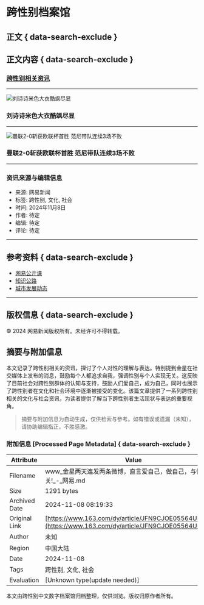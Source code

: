 # 跨性别档案馆

## 正文 { data-search-exclude }


## 正文内容 { data-search-exclude }

### [跨性别相关资讯](https://www.163.com/dy/article/JGFBVQ02000189FH.html?clickfrom=w_yw "中国记者节微视频")

---

![刘诗诗米色大衣酷飒尽显](https://nimg.ws.126.net/?url=http%3A%2F%2Fcms-bucket.ws.126.net%2F2024%2F1108%2Fab59b90dj00smm1z2002cc000550038c.jpg&thumbnail=185y116&quality=100&type=jpg "刘诗诗米色大衣酷飒尽显")

### 刘诗诗米色大衣酷飒尽显

---

![曼联2-0斩获欧联杯首胜 范尼带队连续3场不败](https://nimg.ws.126.net/?url=http%3A%2F%2Fcms-bucket.ws.126.net%2F2024%2F1108%2F45e40ec1j00smlyst009xc000cl0069c.jpg&thumbnail=453y225&quality=100&type=jpg "曼联2-0斩获欧联杯首胜 范尼带队连续3场不败")

### 曼联2-0斩获欧联杯首胜 范尼带队连续3场不败

---

### 资讯来源与编辑信息

- 来源: 网易新闻
- 标签: 跨性别, 文化, 社会
- 时间: 2024年11月8日
- 作者: 待定
- 编辑: 待定
- 评论: 待定

---

## 参考资料 { data-search-exclude }

- [网易公开课](https://open.163.com/)
- [知识公路](https://www.163.com/dy/article/VKFDHFCJ7.html?clickfrom=w_zsgl)
- [城市发展动态](https://www.163.com/dy/article/JGCVBC0A05479U3A.html?clickfrom=w_dy)

---

## 版权信息 { data-search-exclude }

© 2024 网易新闻版权所有。未经许可不得转载。

## 摘要与附加信息

<!-- tcd_abstract -->
本文记录了跨性别相关的资讯，探讨了个人对性的理解与表达。特别提到金星在社交媒体上发布的消息，鼓励每个人都追求自我，强调性别与个人实现无关。这反映了目前社会对跨性别群体的认知与支持，鼓励人们爱自己，成为自己，同时也展示了跨性别者在文化和社会环境中逐渐被接受的变化。该篇文章提供了一系列跨性别相关的文化与社会资讯，为读者提供了解当下跨性别者生活现状与表达的重要视角。
<!-- tcd_abstract_end -->

> 摘要与附加信息为自动生成，仅供检索与参考。如有错误或遗漏（未知），请协助编辑指正，不胜感激。

### 附加信息 [Processed Page Metadata] { data-search-exclude }

| Attribute       | Value                                  |
|-----------------|----------------------------------------|
| Filename        | www_金星两天连发两条微博，直言爱自己，做自己，与性别无关!_-_网易.md                             |
| Size            | 1291 bytes                           |
| Archived Date   | 2024-11-08 08:19:33                             |
| Original Link   | [https://www.163.com/dy/article/JFN9CJOE05564UD9.html](https://www.163.com/dy/article/JFN9CJOE05564UD9.html)                       |
| Author          | 未知                               |
| Region          | 中国大陆                               |
| Date            | 2024-11-08                                 |
| Tags            | 跨性别, 文化, 社会                                 |
| Evaluation            | [Unknown type(update needed)]                                 |
<!-- tcd_table_end -->

本文由跨性别中文数字档案馆归档整理，仅供浏览。版权归原作者所有。
